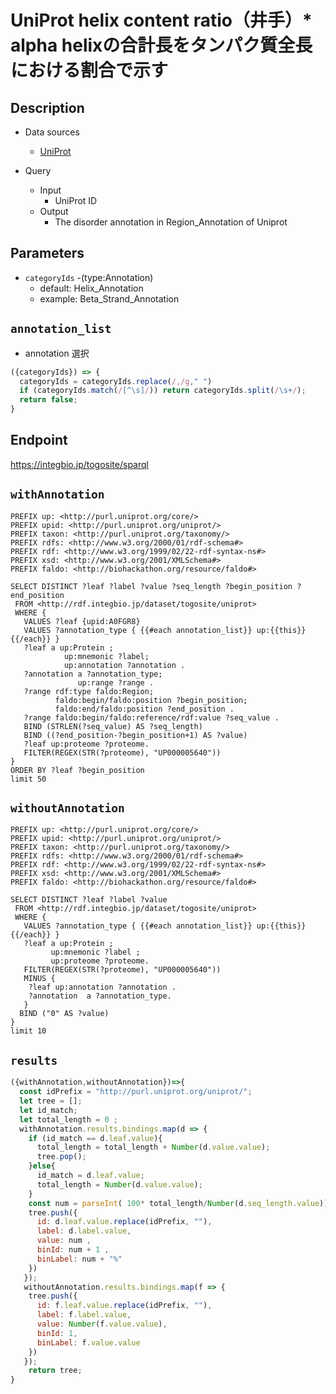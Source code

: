 # UniProt helix content ratio（井手）* alpha helixの合計長をタンパク質全長における割合で示す

## Description

- Data sources
    - [UniProt](https://www.uniprot.org/)

- Query
    - Input
        - UniProt ID
    - Output
        - The disorder annotation in Region_Annotation of Uniprot
        
## Parameters

* `categoryIds` -(type:Annotation)
  * default: Helix_Annotation
  * example: Beta_Strand_Annotation

## `annotation_list`
- annotation 選択
```javascript
({categoryIds}) => {
  categoryIds = categoryIds.replace(/,/g," ")
  if (categoryIds.match(/[^\s]/)) return categoryIds.split(/\s+/);
  return false;
}
```

## Endpoint
https://integbio.jp/togosite/sparql

## `withAnnotation`
```sparql
PREFIX up: <http://purl.uniprot.org/core/>
PREFIX upid: <http://purl.uniprot.org/uniprot/>
PREFIX taxon: <http://purl.uniprot.org/taxonomy/>
PREFIX rdfs: <http://www.w3.org/2000/01/rdf-schema#>
PREFIX rdf: <http://www.w3.org/1999/02/22-rdf-syntax-ns#>
PREFIX xsd: <http://www.w3.org/2001/XMLSchema#> 
PREFIX faldo: <http://biohackathon.org/resource/faldo#>

SELECT DISTINCT ?leaf ?label ?value ?seq_length ?begin_position ?end_position
 FROM <http://rdf.integbio.jp/dataset/togosite/uniprot>
 WHERE {
   VALUES ?leaf {upid:A0FGR8}
   VALUES ?annotation_type { {{#each annotation_list}} up:{{this}} {{/each}} } 
   ?leaf a up:Protein ;
            up:mnemonic ?label;
            up:annotation ?annotation .
   ?annotation a ?annotation_type;
   			   up:range ?range .
   ?range rdf:type faldo:Region;
          faldo:begin/faldo:position ?begin_position;
          faldo:end/faldo:position ?end_position .
   ?range faldo:begin/faldo:reference/rdf:value ?seq_value .
   BIND (STRLEN(?seq_value) AS ?seq_length)
   BIND ((?end_position-?begin_position+1) AS ?value)
   ?leaf up:proteome ?proteome.
   FILTER(REGEX(STR(?proteome), "UP000005640"))
}
ORDER BY ?leaf ?begin_position
limit 50
```

## `withoutAnnotation`
```sparql
PREFIX up: <http://purl.uniprot.org/core/>
PREFIX upid: <http://purl.uniprot.org/uniprot/>
PREFIX taxon: <http://purl.uniprot.org/taxonomy/>
PREFIX rdfs: <http://www.w3.org/2000/01/rdf-schema#>
PREFIX rdf: <http://www.w3.org/1999/02/22-rdf-syntax-ns#>
PREFIX xsd: <http://www.w3.org/2001/XMLSchema#> 
PREFIX faldo: <http://biohackathon.org/resource/faldo#>

SELECT DISTINCT ?leaf ?label ?value
 FROM <http://rdf.integbio.jp/dataset/togosite/uniprot>
 WHERE {
   VALUES ?annotation_type { {{#each annotation_list}} up:{{this}} {{/each}} } 
   ?leaf a up:Protein ;
         up:mnemonic ?label ;
   		 up:proteome ?proteome.
   FILTER(REGEX(STR(?proteome), "UP000005640"))
   MINUS {
    ?leaf up:annotation ?annotation .
    ?annotation  a ?annotation_type.
   }
  BIND ("0" AS ?value)
}
limit 10
```

## `results`

```javascript
({withAnnotation,withoutAnnotation})=>{
  const idPrefix = "http://purl.uniprot.org/uniprot/";
  let tree = [];
  let id_match;
  let total_length = 0 ;
  withAnnotation.results.bindings.map(d => {
    if (id_match == d.leaf.value){
      total_length = total_length + Number(d.value.value);
      tree.pop();
    }else{  
      id_match = d.leaf.value;
      total_length = Number(d.value.value);
    }
    const num = parseInt( 100* total_length/Number(d.seq_length.value));
    tree.push({
      id: d.leaf.value.replace(idPrefix, ""),
      label: d.label.value,
      value: num ,
      binId: num + 1 ,
      binLabel: num + "%"
    })
   });
   withoutAnnotation.results.bindings.map(f => {
    tree.push({
      id: f.leaf.value.replace(idPrefix, ""),
      label: f.label.value,
      value: Number(f.value.value),
      binId: 1,
      binLabel: f.value.value
    })
   });
    return tree;
}
```